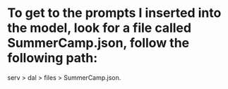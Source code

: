 # To get to the prompts I inserted into the model, look for a file called SummerCamp.json, follow the following path:
serv > dal > files > SummerCamp.json.
